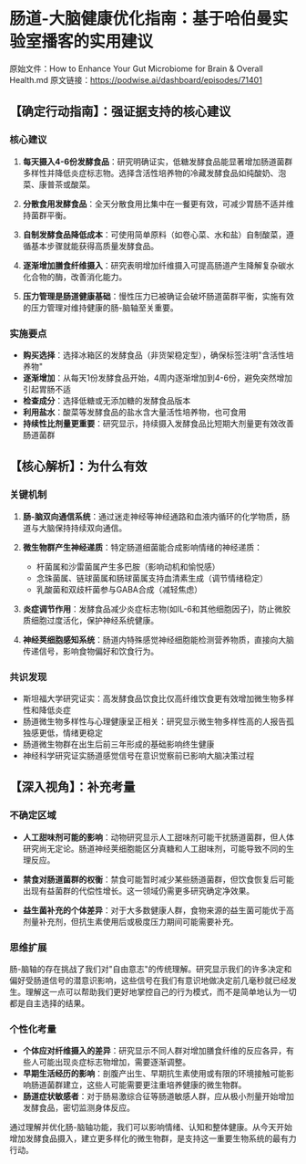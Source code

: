 # 肠道-大脑健康优化指南：基于哈伯曼实验室播客的实用建议

原始文件：How to Enhance Your Gut Microbiome for Brain & Overall Health.md
原文链接：https://podwise.ai/dashboard/episodes/71401

## 【确定行动指南】：强证据支持的核心建议

### 核心建议
1. **每天摄入4-6份发酵食品**：研究明确证实，低糖发酵食品能显著增加肠道菌群多样性并降低炎症标志物。选择含活性培养物的冷藏发酵食品如纯酸奶、泡菜、康普茶或酸菜。
  
2. **分散食用发酵食品**：全天分散食用比集中在一餐更有效，可减少胃肠不适并维持菌群平衡。

3. **自制发酵食品降低成本**：可使用简单原料（如卷心菜、水和盐）自制酸菜，遵循基本步骤就能获得高质量发酵食品。

4. **逐渐增加膳食纤维摄入**：研究表明增加纤维摄入可提高肠道产生降解复杂碳水化合物的酶，改善消化能力。

5. **压力管理是肠道健康基础**：慢性压力已被确证会破坏肠道菌群平衡，实施有效的压力管理对维持健康的肠-脑轴至关重要。

### 实施要点
- **购买选择**：选择冰箱区的发酵食品（非货架稳定型），确保标签注明"含活性培养物"
- **逐渐增加**：从每天1份发酵食品开始，4周内逐渐增加到4-6份，避免突然增加引起胃肠不适
- **检查成分**：选择低糖或无添加糖的发酵食品版本
- **利用盐水**：酸菜等发酵食品的盐水含大量活性培养物，也可食用
- **持续性比剂量更重要**：研究显示，持续摄入发酵食品比短期大剂量更有效改善肠道菌群

## 【核心解析】：为什么有效

### 关键机制
1. **肠-脑双向通信系统**：通过迷走神经等神经通路和血液内循环的化学物质，肠道与大脑保持持续双向通信。

2. **微生物群产生神经递质**：特定肠道细菌能合成影响情绪的神经递质：
   - 杆菌属和沙雷菌属产生多巴胺（影响动机和愉悦感）
   - 念珠菌属、链球菌属和肠球菌属支持血清素生成（调节情绪稳定）
   - 乳酸菌和双歧杆菌参与GABA合成（减轻焦虑）

3. **炎症调节作用**：发酵食品减少炎症标志物(如IL-6和其他细胞因子)，防止微胶质细胞过度活化，保护神经系统健康。

4. **神经荚细胞感知系统**：肠道内特殊感觉神经细胞能检测营养物质，直接向大脑传递信号，影响食物偏好和饮食行为。

### 共识发现
- 斯坦福大学研究证实：高发酵食品饮食比仅高纤维饮食更有效增加微生物多样性和降低炎症
- 肠道微生物多样性与心理健康呈正相关：研究显示微生物多样性高的人报告孤独感更低，情绪更稳定
- 肠道微生物群在出生后前三年形成的基础影响终生健康
- 神经科学研究证实肠道感觉信号在意识觉察前已影响大脑决策过程

## 【深入视角】：补充考量

### 不确定区域
- **人工甜味剂可能的影响**：动物研究显示人工甜味剂可能干扰肠道菌群，但人体研究尚无定论。肠道神经荚细胞能区分真糖和人工甜味剂，可能导致不同的生理反应。

- **禁食对肠道菌群的权衡**：禁食可能暂时减少某些肠道菌群，但饮食恢复后可能出现有益菌群的代偿性增长。这一领域仍需更多研究确定净效果。

- **益生菌补充的个体差异**：对于大多数健康人群，食物来源的益生菌可能优于高剂量补充剂，但抗生素使用后或极度压力期间可能需要补充。

### 思维扩展
肠-脑轴的存在挑战了我们对"自由意志"的传统理解。研究显示我们的许多决定和偏好受肠道信号的潜意识影响，这些信号在我们有意识地做决定前几毫秒就已经发生。理解这一点可以帮助我们更好地掌控自己的行为模式，而不是简单地认为一切都是自主选择的结果。

### 个性化考量
- **个体应对纤维摄入的差异**：研究显示不同人群对增加膳食纤维的反应各异，有些人可能出现炎症标志物增加，需要逐渐调整。
- **早期生活经历的影响**：剖腹产出生、早期抗生素使用或有限的环境接触可能影响肠道菌群建立，这些人可能需要更注重培养健康的微生物群。
- **肠道症状敏感者**：对于肠易激综合征等肠道敏感人群，应从极小剂量开始增加发酵食品，密切监测身体反应。

通过理解并优化肠-脑轴功能，我们可以影响情绪、认知和整体健康。从今天开始增加发酵食品摄入，建立更多样化的微生物群，是支持这一重要生物系统的最有力行动。
